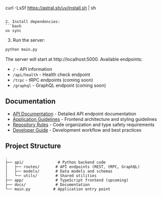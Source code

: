 curl -LsSf https://astral.sh/uv/install.sh | sh
```

2. Install dependencies:
```bash
uv sync
```

3. Run the server:
```bash
python main.py
```

The server will start at http://localhost:5000. Available endpoints:
- `/` - API information
- `/api/health` - Health check endpoint
- `/trpc` - tRPC endpoints (coming soon)
- `/graphql` - GraphQL endpoint (coming soon)

## Documentation

- [API Documentation](docs/api.md) - Detailed API endpoint documentation
- [Application Guidelines](docs/app.md) - Frontend architecture and styling guidelines
- [Repository Rules](docs/repo_rules.md) - Code organization and type safety requirements
- [Developer Guide](docs/dev_guide.md) - Development workflow and best practices

## Project Structure

```
.
├── api/               # Python backend code
│   ├── routes/       # API endpoints (REST, tRPC, GraphQL)
│   ├── models/       # Data models and schemas
│   └── utils/        # Shared utilities
├── app/              # TypeScript frontend (upcoming)
├── docs/             # Documentation
└── main.py          # Application entry point